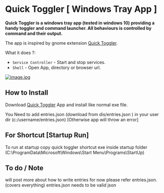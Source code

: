 # Quick Toggler [ Windows Tray App ]

**Quick Toggler is a windows tray app (tested in windows 10) providing a handy toggler and command launcher. All behaviours is controlled by command and their output.**

The app is inspired by gnome extension [Quick Toggler](https://github.com/Shihira/gnome-extension-quicktoggler/).


What it does ?:

- `Service Controller` - Start and stop services.
- `Shell` - Open App, directory or browser url.

[![image.jpg](https://i.postimg.cc/J0H4dtDC/image.jpg)](https://postimg.cc/MfxSn6m9)

## How to Install

Download [Quick Toggler](https://github.com/deepaksp/Quick-Toggler/releases) App and install like normal exe file.
 
You Need to add entries.json (download from dis/entries.json ) in your user dir (c:/username/entries.json)
[Otherwise app will throw an error]

## For Shortcut [Startup Run]
To run at startup copy quick toggler shortcut exe inside startup folder
(C:\ProgramData\Microsoft\Windows\Start Menu\Programs\StartUp)

## To do / Note

will post more about how to write entries for now please refer entries.json.
(covers everything)
entries.json needs to be valid json


